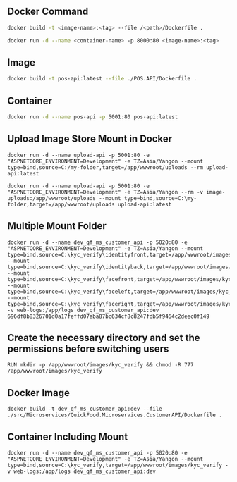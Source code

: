 ## Docker Command

``` bash
docker build -t <image-name>:<tag> --file /<path>/Dockerfile .
```

```bash
docker run -d --name <container-name> -p 8000:80 <image-name>:<tag>
```

## Image

```bash
docker build -t pos-api:latest --file ./POS.API/Dockerfile .
```

## Container

```bash
docker run -d --name pos-api -p 5001:80 pos-api:latest
```

## Upload Image Store Mount in Docker

```
docker run -d --name upload-api -p 5001:80 -e "ASPNETCORE_ENVIRONMENT=Development" -e TZ=Asia/Yangon --mount type=bind,source=C:/my-folder,target=/app/wwwroot/uploads --rm upload-api:latest
```

```
docker run -d --name upload-api -p 5001:80 -e "ASPNETCORE_ENVIRONMENT=Development" -e TZ=Asia/Yangon --rm -v image-uploads:/app/wwwroot/uploads --mount type=bind,source=C:\my-folder,target=/app/wwwroot/uploads upload-api:latest
```
## Multiple Mount Folder

```
docker run -d --name dev_qf_ms_customer_api -p 5020:80 -e "ASPNETCORE_ENVIRONMENT=Development" -e TZ=Asia/Yangon --mount type=bind,source=C:\kyc_verify\identityfront,target=/app/wwwroot/images/kyc_verify/identityfront --mount type=bind,source=C:\kyc_verify\identityback,target=/app/wwwroot/images/kyc_verify/identityback --mount type=bind,source=C:\kyc_verify\facefront,target=/app/wwwroot/images/kyc_verify/facefront --mount type=bind,source=C:\kyc_verify\faceleft,target=/app/wwwroot/images/kyc_verify/faceleft  --mount type=bind,source=C:\kyc_verify\faceright,target=/app/wwwroot/images/kyc_verify/faceright -v web-logs:/app/logs dev_qf_ms_customer_api:dev
696df8b8326701d0a17feffd07aba87bc634cf8c8247fdb5f9464c2deec0f149
```

## Create the necessary directory and set the permissions before switching users 

```
RUN mkdir -p /app/wwwroot/images/kyc_verify && chmod -R 777 /app/wwwroot/images/kyc_verify
```

## Docker Image
```
docker build -t dev_qf_ms_customer_api:dev --file ./src/Microservices/QuickFood.Microservices.CustomerAPI/Dockerfile .
```

## Container Including Mount
```
docker run -d --name dev_qf_ms_customer_api -p 5020:80 -e "ASPNETCORE_ENVIRONMENT=Development" -e TZ=Asia/Yangon --mount type=bind,source=C:\kyc_verify,target=/app/wwwroot/images/kyc_verify -v web-logs:/app/logs dev_qf_ms_customer_api:dev
```


